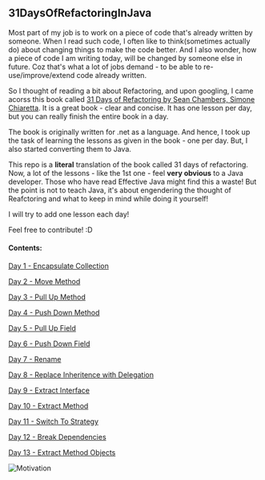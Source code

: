 ## 31DaysOfRefactoringInJava

Most part of my job is to work on a piece of code that's already written by someone.
When I read such code, I often like to think(sometimes actually do) about changing things to make the code better. 
And I also wonder, how a piece of code I am writing today, will be changed by someone else in future. 
Coz that's what a lot of jobs demand - to be able to re-use/improve/extend code already written. 

So I thought of reading a bit about Refactoring, and upon googling, I came acorss this book called [31 Days of Refactoring by Sean Chambers, Simone Chiaretta](https://lostechies.com/wp-content/uploads/2011/03/31DaysRefactoring.pdf).
It is a great book - clear and concise. It has one lesson per day, but you can really finish the entire book in a day. 

The book is originally written for .net as a language. 
And hence, I took up the task of learning the lessons as given in the book - one per day. But, I also started converting them to Java. 

This repo is a **literal** translation of the book called 31 days of refactoring. 
Now, a lot of the lessons - like the 1st one - feel **very obvious** to a Java developer. 
Those who have read Effective Java might find this a waste!
But the point is not to teach Java, it's about engendering the thought of Reafctoring and what to keep in mind while doing it yourself!

I will try to add one lesson each day! 

Feel free to contribute! :D

#### Contents:

[Day 1 - Encapsulate Collection](https://github.com/sunnypatel165/31DaysOfRefactoringInJava/tree/master/src/com/sunnypatel/daysofrefactoringjava/day1/encapsulatecollection)

[Day 2 - Move Method](https://github.com/sunnypatel165/31DaysOfRefactoringInJava/tree/master/src/com/sunnypatel/daysofrefactoringjava/day2/movemethod)

[Day 3 - Pull Up Method](https://github.com/sunnypatel165/31DaysOfRefactoringInJava/tree/master/src/com/sunnypatel/daysofrefactoringjava/day3/pullupmethod)

[Day 4 - Push Down Method](https://github.com/sunnypatel165/31DaysOfRefactoringInJava/tree/master/src/com/sunnypatel/daysofrefactoringjava/day4/pushdownmethod)

[Day 5 - Pull Up Field](https://github.com/sunnypatel165/31DaysOfRefactoringInJava/tree/master/src/com/sunnypatel/daysofrefactoringjava/day5/pullupfield)

[Day 6 - Push Down Field](https://github.com/sunnypatel165/31DaysOfRefactoringInJava/tree/master/src/com/sunnypatel/daysofrefactoringjava/day6/pushdownfield)

[Day 7 - Rename](https://github.com/sunnypatel165/31DaysOfRefactoringInJava/tree/master/src/com/sunnypatel/daysofrefactoringjava/day7/rename)

[Day 8 - Replace Inheritence with Delegation](https://github.com/sunnypatel165/31DaysOfRefactoringInJava/tree/master/src/com/sunnypatel/daysofrefactoringjava/day8/replaceinheritencewithdelegation)

[Day 9 - Extract Interface](https://github.com/sunnypatel165/31DaysOfRefactoringInJava/tree/master/src/com/sunnypatel/daysofrefactoringjava/day9/extractinterface)

[Day 10 - Extract Method](https://github.com/sunnypatel165/31DaysOfRefactoringInJava/tree/master/src/com/sunnypatel/daysofrefactoringjava/day10/extractmethod)

[Day 11 - Switch To Strategy ](https://github.com/sunnypatel165/31DaysOfRefactoringInJava/tree/master/src/com/sunnypatel/daysofrefactoringjava/day11/switchtostrategy)

[Day 12 - Break Dependencies ](https://github.com/sunnypatel165/31DaysOfRefactoringInJava/tree/master/src/com/sunnypatel/daysofrefactoringjava/day12/breakdependencies)

[Day 13 - Extract Method Objects ](https://github.com/sunnypatel165/31DaysOfRefactoringInJava/tree/master/src/com/sunnypatel/daysofrefactoringjava/day13/extractmethodobjects)

![Motivation](http://s2.quickmeme.com/img/a5/a513a0245a5f0382c8a823cbd1017024f70442c0c1800400281cec8057a10c12.jpg)
